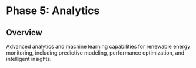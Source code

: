 # Phase 5: Analytics

## Overview

Advanced analytics and machine learning capabilities for renewable energy monitoring, including predictive modeling, performance optimization, and intelligent insights.



</div>
